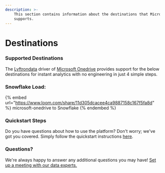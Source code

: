 ```yaml
---
description: >-
    This section contains information about the destinations that Microsoft Onedrive
    supports.
---
```


# Destinations

### Supported Destinations

The [Lyftrondata](https://www.lyftrondata.com/) driver of [Microsoft Onedrive](https://www.lyftrondata.com/integration/microsoft-onedrive/) provides support for the below destinations for instant analytics with no engineering in just 4 simple steps.

### Snowflake Load:

{% embed url="https://www.loom.com/share/11d305dcacee4ca9887158c167f5fa8d" %}
microsoft-onedrive to Snowflake
{% endembed %}

### Quickstart Steps

Do you have questions about how to use the platform? Don't worry; we've got you covered. Simply follow the quickstart instructions [here](../../../quickstart-steps.md).

### Questions? <a href="#questions" id="questions"></a>

We're always happy to answer any additional questions you may have! [Set up a meeting with our data experts.](https://www.lyftrondata.com/book-a-meeting/)
